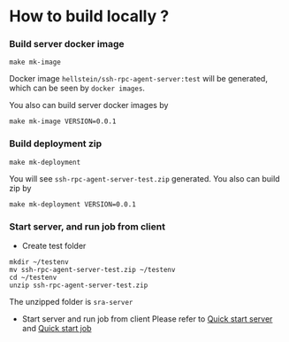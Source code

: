 # How to build locally ?

### Build server docker image
```
make mk-image
```

Docker image `hellstein/ssh-rpc-agent-server:test` will be generated, which can be seen by `docker images`.

You also can build server docker images by
```
make mk-image VERSION=0.0.1
```

### Build deployment zip
```
make mk-deployment
```

You will see `ssh-rpc-agent-server-test.zip` generated. You also can build zip by
```
make mk-deployment VERSION=0.0.1
```

### Start server, and run job from client

* Create test folder
```
mkdir ~/testenv
mv ssh-rpc-agent-server-test.zip ~/testenv
cd ~/testenv
unzip ssh-rpc-agent-server-test.zip
```
The unzipped folder is `sra-server`

* Start server and run job from client
Please refer to [Quick start server](../quickstart/InstallServer.md) and [Quick start job](../quickstart/RunJob.md)

